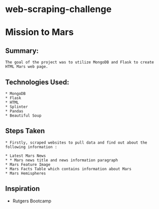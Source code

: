 # web-scraping-challenge
# Mission to Mars

   ## Summary:
    The goal of the project was to utilize MongoDB and Flask to create HTML Mars web page.
    
   ## Technologies Used:
    * MongoDB
    * Flask
    * HTML
    * Splinter
    * Pandas
    * Beautiful Soup

  ## Steps Taken
    * Firstly, scraped websites to pull data and find out about the following information : 

    * Latest Mars News
    * * Mars news title and news information paragraph
    * Mars Feature Image 
    * Mars Facts Table which contains information about Mars  
    * Mars Hemispheres

## Inspiration
 * Rutgers Bootcamp
  
 
  
  

